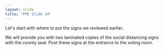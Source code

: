```yaml
---
layout: slide
title: "PPE Slide 14"
---
```


Let's start with where to put the signs we reviewed earlier.

We will provide you with two laminated copies of the social distancing signs with the county seal. Post these signs at the entrance to the voting room.